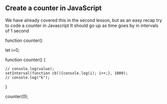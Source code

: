 ## Create a counter in JavaScript

We have already covered this in the second lesson, but as an easy recap try to code a counter in Javascript
It should go up as time goes by in intervals of 1 second

function counter()



let i=0;

function counter() {

    // console.log(value);
    setInterval(function cb(){console.log(i); i++;}, 1000);
    // console.log("k");
    
}

counter(0);